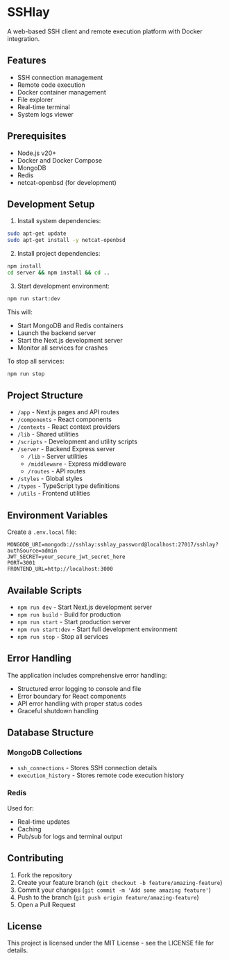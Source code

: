 # SSHlay

A web-based SSH client and remote execution platform with Docker integration.

## Features

- SSH connection management
- Remote code execution
- Docker container management
- File explorer
- Real-time terminal
- System logs viewer

## Prerequisites

- Node.js v20+
- Docker and Docker Compose
- MongoDB
- Redis
- netcat-openbsd (for development)

## Development Setup

1. Install system dependencies:
```bash
sudo apt-get update
sudo apt-get install -y netcat-openbsd
```

2. Install project dependencies:
```bash
npm install
cd server && npm install && cd ..
```

3. Start development environment:
```bash
npm run start:dev
```

This will:
- Start MongoDB and Redis containers
- Launch the backend server
- Start the Next.js development server
- Monitor all services for crashes

To stop all services:
```bash
npm run stop
```

## Project Structure

- `/app` - Next.js pages and API routes
- `/components` - React components
- `/contexts` - React context providers
- `/lib` - Shared utilities
- `/scripts` - Development and utility scripts
- `/server` - Backend Express server
  - `/lib` - Server utilities
  - `/middleware` - Express middleware
  - `/routes` - API routes
- `/styles` - Global styles
- `/types` - TypeScript type definitions
- `/utils` - Frontend utilities

## Environment Variables

Create a `.env.local` file:

```env
MONGODB_URI=mongodb://sshlay:sshlay_password@localhost:27017/sshlay?authSource=admin
JWT_SECRET=your_secure_jwt_secret_here
PORT=3001
FRONTEND_URL=http://localhost:3000
```

## Available Scripts

- `npm run dev` - Start Next.js development server
- `npm run build` - Build for production
- `npm run start` - Start production server
- `npm run start:dev` - Start full development environment
- `npm run stop` - Stop all services

## Error Handling

The application includes comprehensive error handling:
- Structured error logging to console and file
- Error boundary for React components
- API error handling with proper status codes
- Graceful shutdown handling

## Database Structure

### MongoDB Collections

- `ssh_connections` - Stores SSH connection details
- `execution_history` - Stores remote code execution history

### Redis

Used for:
- Real-time updates
- Caching
- Pub/sub for logs and terminal output

## Contributing

1. Fork the repository
2. Create your feature branch (`git checkout -b feature/amazing-feature`)
3. Commit your changes (`git commit -m 'Add some amazing feature'`)
4. Push to the branch (`git push origin feature/amazing-feature`)
5. Open a Pull Request

## License

This project is licensed under the MIT License - see the LICENSE file for details.

